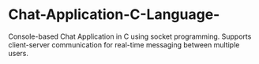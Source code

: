 # Chat-Application-C-Language-
Console-based Chat Application in C using socket programming. Supports client-server communication for real-time messaging between multiple users.
